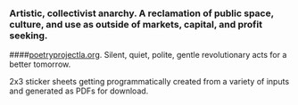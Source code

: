 ### Artistic, collectivist anarchy. A reclamation of public space, culture, and use as outside of markets, capital, and profit seeking.  

####<a href="http://poetryprojectla.org">poetryprojectla.org</a>.
Silent, quiet, polite, gentle revolutionary acts for a better tomorrow.

2x3 sticker sheets getting programmatically created from a variety of inputs and generated as PDFs for download.

